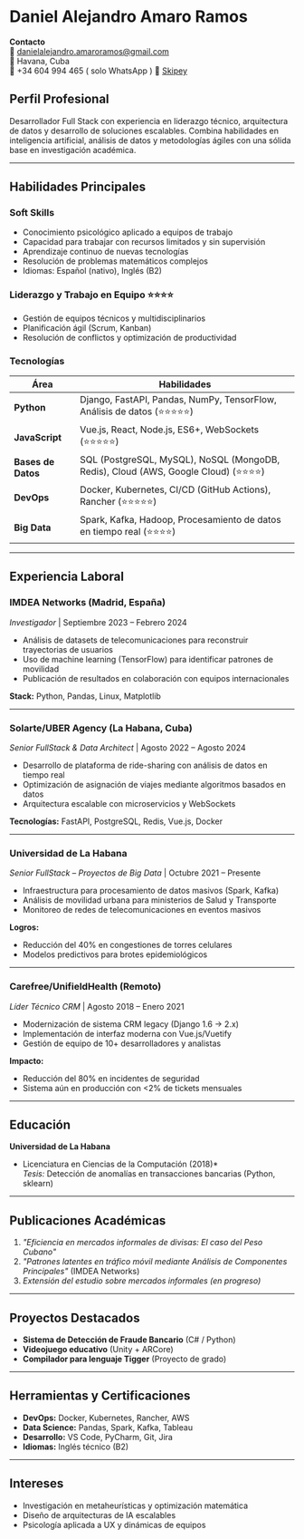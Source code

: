 # Daniel Alejandro Amaro Ramos

**Contacto**  
📧 danielalejandro.amaroramos@gmail.com  
📍 Havana, Cuba  
📱 +34 604 994 465 ( solo WhatsApp )
📱 [Skipey](https://join.skype.com/invite/L3OEBU8Bp9ZI)

## Perfil Profesional  
Desarrollador Full Stack con experiencia en liderazgo técnico, arquitectura de datos y desarrollo de soluciones escalables. Combina habilidades en inteligencia artificial, análisis de datos y metodologías ágiles con una sólida base en investigación académica.

---

## Habilidades Principales

### **Soft Skills**  
- Conocimiento psicológico aplicado a equipos de trabajo  
- Capacidad para trabajar con recursos limitados y sin supervisión  
- Aprendizaje continuo de nuevas tecnologías  
- Resolución de problemas matemáticos complejos  
- Idiomas: Español (nativo), Inglés (B2)  

### **Liderazgo y Trabajo en Equipo** ⭐⭐⭐⭐  
- Gestión de equipos técnicos y multidisciplinarios  
- Planificación ágil (Scrum, Kanban)  
- Resolución de conflictos y optimización de productividad  

### **Tecnologías**  
| **Área**          | **Habilidades**                                                                 |
|--------------------|--------------------------------------------------------------------------------|
| **Python**         | Django, FastAPI, Pandas, NumPy, TensorFlow, Análisis de datos (⭐⭐⭐⭐⭐)          |
| **JavaScript**     | Vue.js, React, Node.js, ES6+, WebSockets (⭐⭐⭐⭐⭐)                               |
| **Bases de Datos** | SQL (PostgreSQL, MySQL), NoSQL (MongoDB, Redis), Cloud (AWS, Google Cloud) (⭐⭐⭐⭐) |
| **DevOps**         | Docker, Kubernetes, CI/CD (GitHub Actions), Rancher (⭐⭐⭐⭐⭐)                    |
| **Big Data**       | Spark, Kafka, Hadoop, Procesamiento de datos en tiempo real (⭐⭐⭐⭐)             |

---

## Experiencia Laboral

### **IMDEA Networks (Madrid, España)**  
*Investigador* | Septiembre 2023 – Febrero 2024  
- Análisis de datasets de telecomunicaciones para reconstruir trayectorias de usuarios  
- Uso de machine learning (TensorFlow) para identificar patrones de movilidad  
- Publicación de resultados en colaboración con equipos internacionales  

**Stack:** Python, Pandas, Linux, Matplotlib  

---

### **Solarte/UBER Agency (La Habana, Cuba)**  
*Senior FullStack & Data Architect* | Agosto 2022 – Agosto 2024  
- Desarrollo de plataforma de ride-sharing con análisis de datos en tiempo real  
- Optimización de asignación de viajes mediante algoritmos basados en datos  
- Arquitectura escalable con microservicios y WebSockets  

**Tecnologías:** FastAPI, PostgreSQL, Redis, Vue.js, Docker  

---

### **Universidad de La Habana**  
*Senior FullStack – Proyectos de Big Data* | Octubre 2021 – Presente  
- Infraestructura para procesamiento de datos masivos (Spark, Kafka)  
- Análisis de movilidad urbana para ministerios de Salud y Transporte  
- Monitoreo de redes de telecomunicaciones en eventos masivos  

**Logros:**  
- Reducción del 40% en congestiones de torres celulares  
- Modelos predictivos para brotes epidemiológicos  

---

### **Carefree/UnifieldHealth (Remoto)**  
*Líder Técnico CRM* | Agosto 2018 – Enero 2021  
- Modernización de sistema CRM legacy (Django 1.6 → 2.x)  
- Implementación de interfaz moderna con Vue.js/Vuetify  
- Gestión de equipo de 10+ desarrolladores y analistas  

**Impacto:**  
- Reducción del 80% en incidentes de seguridad  
- Sistema aún en producción con <2% de tickets mensuales  

---

## Educación  
**Universidad de La Habana**  
* Licenciatura en Ciencias de la Computación (2018)*  
*Tesis:* Detección de anomalías en transacciones bancarias (Python, sklearn)  

---

## Publicaciones Académicas  
1. *"Eficiencia en mercados informales de divisas: El caso del Peso Cubano"*  
2. *"Patrones latentes en tráfico móvil mediante Análisis de Componentes Principales"* (IMDEA Networks)  
3. *Extensión del estudio sobre mercados informales (en progreso)*  

---

## Proyectos Destacados  
- **Sistema de Detección de Fraude Bancario** (C# / Python)  
- **Videojuego educativo** (Unity + ARCore)  
- **Compilador para lenguaje Tigger** (Proyecto de grado)  

---

## Herramientas y Certificaciones  
- **DevOps:** Docker, Kubernetes, Rancher, AWS  
- **Data Science:** Pandas, Spark, Kafka, Tableau  
- **Desarrollo:** VS Code, PyCharm, Git, Jira  
- **Idiomas:** Inglés técnico (B2)  

---

## Intereses  
- Investigación en metaheurísticas y optimización matemática  
- Diseño de arquitecturas de IA escalables  
- Psicología aplicada a UX y dinámicas de equipos  
